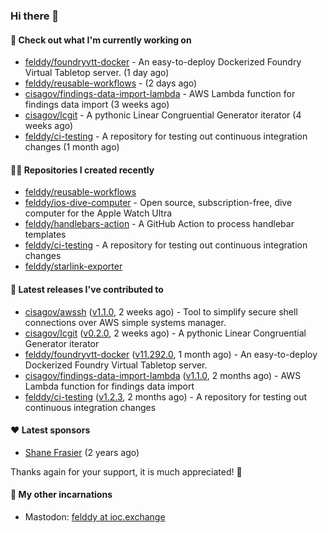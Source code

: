 ### Hi there 👋

#### 👷 Check out what I'm currently working on

- [felddy/foundryvtt-docker](https://github.com/felddy/foundryvtt-docker) - An easy-to-deploy Dockerized Foundry Virtual Tabletop server. (1 day ago)
- [felddy/reusable-workflows](https://github.com/felddy/reusable-workflows) -  (2 days ago)
- [cisagov/findings-data-import-lambda](https://github.com/cisagov/findings-data-import-lambda) - AWS Lambda function for findings data import (3 weeks ago)
- [cisagov/lcgit](https://github.com/cisagov/lcgit) - A pythonic Linear Congruential Generator iterator (4 weeks ago)
- [felddy/ci-testing](https://github.com/felddy/ci-testing) - A repository for testing out continuous integration changes (1 month ago)

#### 👨‍💻 Repositories I created recently

- [felddy/reusable-workflows](https://github.com/felddy/reusable-workflows)
- [felddy/ios-dive-computer](https://github.com/felddy/ios-dive-computer) - Open source, subscription-free, dive computer for the Apple Watch Ultra
- [felddy/handlebars-action](https://github.com/felddy/handlebars-action) - A GitHub Action to process handlebar templates
- [felddy/ci-testing](https://github.com/felddy/ci-testing) - A repository for testing out continuous integration changes
- [felddy/starlink-exporter](https://github.com/felddy/starlink-exporter)

#### 🚀 Latest releases I've contributed to

- [cisagov/awssh](https://github.com/cisagov/awssh) ([v1.1.0](https://github.com/cisagov/awssh/releases/tag/v1.1.0), 2 weeks ago) - Tool to simplify secure shell connections over AWS simple systems manager.
- [cisagov/lcgit](https://github.com/cisagov/lcgit) ([v0.2.0](https://github.com/cisagov/lcgit/releases/tag/v0.2.0), 2 weeks ago) - A pythonic Linear Congruential Generator iterator
- [felddy/foundryvtt-docker](https://github.com/felddy/foundryvtt-docker) ([v11.292.0](https://github.com/felddy/foundryvtt-docker/releases/tag/v11.292.0), 1 month ago) - An easy-to-deploy Dockerized Foundry Virtual Tabletop server.
- [cisagov/findings-data-import-lambda](https://github.com/cisagov/findings-data-import-lambda) ([v1.1.0](https://github.com/cisagov/findings-data-import-lambda/releases/tag/v1.1.0), 2 months ago) - AWS Lambda function for findings data import
- [felddy/ci-testing](https://github.com/felddy/ci-testing) ([v1.2.3](https://github.com/felddy/ci-testing/releases/tag/v1.2.3), 2 months ago) - A repository for testing out continuous integration changes

#### ❤️ Latest sponsors
- [Shane Frasier](https://github.com/jsf9k) (2 years ago)

Thanks again for your support, it is much appreciated! 🙏

#### 🐋 My other incarnations
- Mastodon: <a rel="me" href="https://ioc.exchange/@felddy">felddy at ioc.exchange</a>
